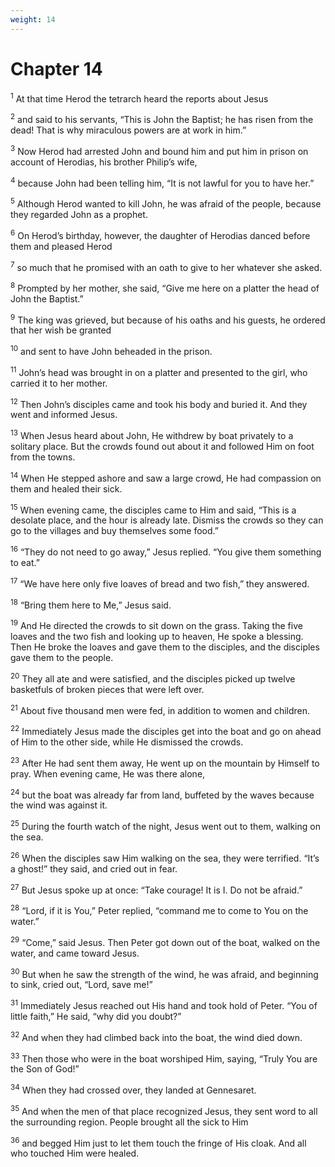 ```yaml
---
weight: 14
---
```


# Chapter 14

<sup>1</sup> At that time Herod the tetrarch heard the reports about Jesus 

<sup>2</sup> and said to his servants, “This is John the Baptist; he has risen from the dead! That is why miraculous powers are at work in him.” 

<sup>3</sup> Now Herod had arrested John and bound him and put him in prison on account of Herodias, his brother Philip’s wife, 

<sup>4</sup> because John had been telling him, “It is not lawful for you to have her.” 

<sup>5</sup> Although Herod wanted to kill John, he was afraid of the people, because they regarded John as a prophet. 

<sup>6</sup> On Herod’s birthday, however, the daughter of Herodias danced before them and pleased Herod 

<sup>7</sup> so much that he promised with an oath to give to her whatever she asked. 

<sup>8</sup> Prompted by her mother, she said, “Give me here on a platter the head of John the Baptist.” 

<sup>9</sup> The king was grieved, but because of his oaths and his guests, he ordered that her wish be granted 

<sup>10</sup> and sent to have John beheaded in the prison. 

<sup>11</sup> John’s head was brought in on a platter and presented to the girl, who carried it to her mother. 

<sup>12</sup> Then John’s disciples came and took his body and buried it. And they went and informed Jesus. 

<sup>13</sup> When Jesus heard about John, He withdrew by boat privately to a solitary place. But the crowds found out about it and followed Him on foot from the towns. 

<sup>14</sup> When He stepped ashore and saw a large crowd, He had compassion on them and healed their sick. 

<sup>15</sup> When evening came, the disciples came to Him and said, “This is a desolate place, and the hour is already late. Dismiss the crowds so they can go to the villages and buy themselves some food.” 

<sup>16</sup> “They do not need to go away,” Jesus replied. “You give them something to eat.” 

<sup>17</sup> “We have here only five loaves of bread and two fish,” they answered. 

<sup>18</sup> “Bring them here to Me,” Jesus said. 

<sup>19</sup> And He directed the crowds to sit down on the grass. Taking the five loaves and the two fish and looking up to heaven, He spoke a blessing. Then He broke the loaves and gave them to the disciples, and the disciples gave them to the people. 

<sup>20</sup> They all ate and were satisfied, and the disciples picked up twelve basketfuls of broken pieces that were left over. 

<sup>21</sup> About five thousand men were fed, in addition to women and children. 

<sup>22</sup> Immediately Jesus made the disciples get into the boat and go on ahead of Him to the other side, while He dismissed the crowds. 

<sup>23</sup> After He had sent them away, He went up on the mountain by Himself to pray. When evening came, He was there alone, 

<sup>24</sup> but the boat was already far from land, buffeted by the waves because the wind was against it. 

<sup>25</sup> During the fourth watch of the night, Jesus went out to them, walking on the sea. 

<sup>26</sup> When the disciples saw Him walking on the sea, they were terrified. “It’s a ghost!” they said, and cried out in fear. 

<sup>27</sup> But Jesus spoke up at once: “Take courage! It is I. Do not be afraid.” 

<sup>28</sup> “Lord, if it is You,” Peter replied, “command me to come to You on the water.” 

<sup>29</sup> “Come,” said Jesus. Then Peter got down out of the boat, walked on the water, and came toward Jesus. 

<sup>30</sup> But when he saw the strength of the wind, he was afraid, and beginning to sink, cried out, “Lord, save me!” 

<sup>31</sup> Immediately Jesus reached out His hand and took hold of Peter. “You of little faith,” He said, “why did you doubt?” 

<sup>32</sup> And when they had climbed back into the boat, the wind died down. 

<sup>33</sup> Then those who were in the boat worshiped Him, saying, “Truly You are the Son of God!” 

<sup>34</sup> When they had crossed over, they landed at Gennesaret. 

<sup>35</sup> And when the men of that place recognized Jesus, they sent word to all the surrounding region. People brought all the sick to Him 

<sup>36</sup> and begged Him just to let them touch the fringe of His cloak. And all who touched Him were healed. 


